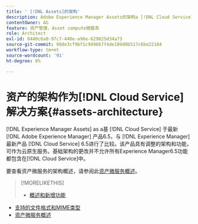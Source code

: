 ```yaml
---
title: ' [!DNL Assets]的架构'
description: Adobe Experience Manager Assets的架构a [!DNL Cloud Service]
contentOwner: AG
feature: 资产管理，Asset compute微服务
role: Architect
exl-id: 0440c6a0-97c7-440e-a96e-629825d34a73
source-git-commit: 90de3cf9bf1c949667f4de109d0b517c6be22184
workflow-type: tm+mt
source-wordcount: '91'
ht-degree: 8%

---
```


# 资产的架构作为[!DNL Cloud Service]解决方案{#assets-architecture}

[!DNL Experience Manager Assets] as a基 [!DNL Cloud Service] 于最新 [!DNL Adobe Experience Manager] 产品6.5，与 [!DNL Experience Manager] 最新产品 [!DNL Cloud Service] 6.5进行了比较。该产品具有调整的架构和功能，可作为云原生服务。基础架构的更改并不允许所有Experience Manager6.5功能都包含在[!DNL Cloud Service]中。

要查看资产微服务的架构概述，请参阅此[资产微服务概述](asset-microservices-overview.md#asset-microservices-architecture)。

>[!MORELIKETHIS]
>
>* [概述和新增功能](/help/assets/overview.md)
* [支持的文件格式和MIME类型](file-format-support.md)
* [资产微服务概述](asset-microservices-overview.md)

